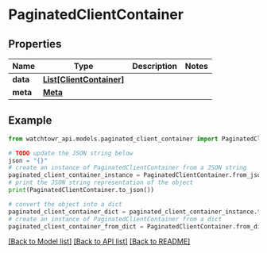 # PaginatedClientContainer


## Properties

Name | Type | Description | Notes
------------ | ------------- | ------------- | -------------
**data** | [**List[ClientContainer]**](ClientContainer.md) |  | 
**meta** | [**Meta**](Meta.md) |  | 

## Example

```python
from watchtowr_api.models.paginated_client_container import PaginatedClientContainer

# TODO update the JSON string below
json = "{}"
# create an instance of PaginatedClientContainer from a JSON string
paginated_client_container_instance = PaginatedClientContainer.from_json(json)
# print the JSON string representation of the object
print(PaginatedClientContainer.to_json())

# convert the object into a dict
paginated_client_container_dict = paginated_client_container_instance.to_dict()
# create an instance of PaginatedClientContainer from a dict
paginated_client_container_from_dict = PaginatedClientContainer.from_dict(paginated_client_container_dict)
```
[[Back to Model list]](../README.md#documentation-for-models) [[Back to API list]](../README.md#documentation-for-api-endpoints) [[Back to README]](../README.md)


